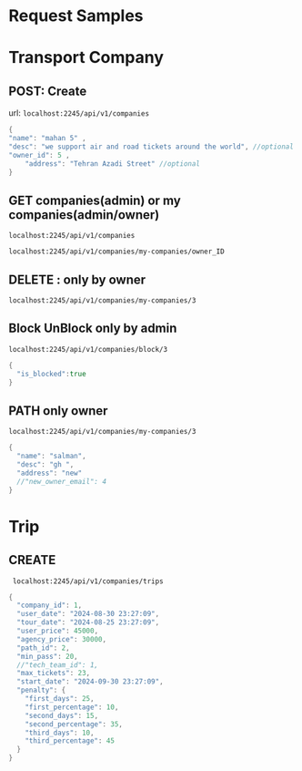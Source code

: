 # Request Samples

# Transport Company

## POST: Create
url: ```localhost:2245/api/v1/companies```
```go
{
"name": "mahan 5" ,
"desc": "we support air and road tickets around the world", //optional
"owner_id": 5 ,
	"address": "Tehran Azadi Street" //optional
}

```
## GET companies(admin) or my companies(admin/owner)

```
localhost:2245/api/v1/companies
```
```
localhost:2245/api/v1/companies/my-companies/owner_ID
```

## DELETE : only by owner
```
localhost:2245/api/v1/companies/my-companies/3
```

## Block UnBlock only by admin
```
localhost:2245/api/v1/companies/block/3
```

```go
{
  "is_blocked":true
}
```

## PATH only owner
```
localhost:2245/api/v1/companies/my-companies/3
```

```go
{
  "name": "salman",
  "desc": "gh ",
  "address": "new"
  //"new_owner_email": 4 
}

```

# Trip

## CREATE
``` localhost:2245/api/v1/companies/trips```
```go
{
  "company_id": 1,
  "user_date": "2024-08-30 23:27:09",
  "tour_date": "2024-08-25 23:27:09",
  "user_price": 45000,
  "agency_price": 30000,
  "path_id": 2,
  "min_pass": 20,
  //"tech_team_id": 1,
  "max_tickets": 23,
  "start_date": "2024-09-30 23:27:09",
  "penalty": {
    "first_days": 25,
    "first_percentage": 10,
    "second_days": 15,
    "second_percentage": 35,
    "third_days": 10,
    "third_percentage": 45
  }
}
```
